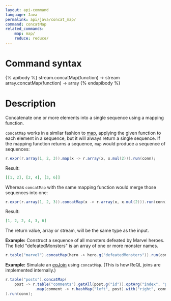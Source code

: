 ```yaml
---
layout: api-command
language: Java
permalink: api/java/concat_map/
command: concatMap
related_commands:
    map: map/
    reduce: reduce/
---
```


# Command syntax #

{% apibody %}
stream.concatMap(function) &rarr; stream
array.concatMap(function) &rarr; array
{% endapibody %}

# Description #

Concatenate one or more elements into a single sequence using a mapping function.

`concatMap` works in a similar fashion to [map](/api/java/map/), applying the given function to each element in a sequence, but it will always return a single sequence. If the mapping function returns a sequence, `map` would produce a sequence of sequences:

```java
r.expr(r.array(1, 2, 3)).map(x -> r.array(x, x.mul(2))).run(conn);
```

Result:

```json
[[1, 2], [2, 4], [3, 6]]
```

Whereas `concatMap` with the same mapping function would merge those sequences into one:

```java
r.expr(r.array(1, 2, 3)).concatMap(x -> r.array(x, x.mul(2))).run(conn);
```

Result:

```json
[1, 2, 2, 4, 3, 6]
```

The return value, array or stream, will be the same type as the input.

__Example:__ Construct a sequence of all monsters defeated by Marvel heroes. The field "defeatedMonsters" is an array of one or more monster names.

```java
r.table("marvel").concatMap(hero -> hero.g("defeatedMonsters")).run(conn);
```

__Example:__ Simulate an [eqJoin](/api/java/eq_join/) using `concatMap`. (This is how ReQL joins are implemented internally.)

```java
r.table("posts").concatMap(
    post -> r.table("comments").getAll(post.g("id")).optArg("index", "post_id")
             .map(comment -> r.hashMap("left", post).with("right", comment))
).run(conn);
```